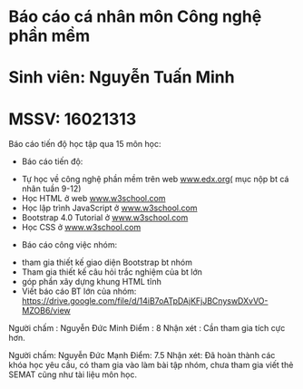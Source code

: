 # Báo cáo cá nhân môn Công nghệ phần mềm

# Sinh viên: Nguyễn Tuấn Minh
# MSSV: 16021313
Báo cáo tiến độ học tập qua 15 môn học:
-	Báo cáo tiến độ:
+ Tự học về công nghệ phần mềm trên web www.edx.org( mục nộp bt cá nhân tuần 9-12)
+ Học HTML ở web www.w3school.com
+ Học lập trình JavaScript ở www.w3school.com
+ Bootstrap 4.0 Tutorial ở www.w3school.com
+ Học CSS ở www.w3school.com

-	Báo cáo công việc nhóm:
+ tham gia thiết kế giao diện Bootstrap bt nhóm
+ Tham gia thiết kế câu hỏi trắc nghiệm của bt lớn
+ góp phần xây dựng khung HTML tĩnh 
+ Viết báo cáo BT lớn của nhóm: https://drive.google.com/file/d/14iB7oATpDAjKFjJBCnyswDXvVO-MZOB6/view
 



Người chấm : Nguyễn Đức Minh
Điểm : 8
Nhận xét : Cần tham gia tích cực hơn.

Người chấm: Nguyễn Đức Mạnh
Điểm: 7.5
Nhận xét: Đã hoàn thành các khóa học yêu cầu, có tham gia vào làm bài tập nhóm, chưa tham gia viết thẻ SEMAT cũng như tài liệu môn học.
